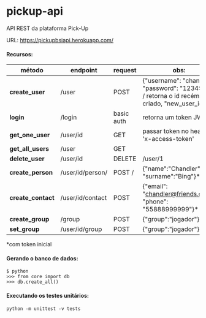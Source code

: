 # pickup-api
API REST da plataforma Pick-Up

URL: https://pickupbsiapi.herokuapp.com/

#### Recursos:

método | endpoint | request | obs:
------------ | ------------- | ------------- | -------------
**create_user** | /user | POST | {"username": "chandler", "password": "123456"} / retorna o id recém criado, "new_user_id"
**login** | /login | basic auth | retorna um token JWT
**get_one_user** | /user/id | GET | passar token no header 'x-access-token'
**get_all_users** | /user | GET |
**delete_user** | /user/id | DELETE | /user/1
**create_person** | /user/id/person/ | POST / | {"name":"Chandler", "surname":"Bing"}*
**create_contact** | /user/id/contact | POST | {"email": "chandler@friends.com", "phone": "55888999999"}*
**create_group** | /group | POST | {"group":"jogador"}
**set_group** | /user/id/group | POST | {"group":"jogador"}

*com token inicial

#### Gerando o banco de dados:

```
$ python
>>> from core import db
>>> db.create_all()
```

#### Executando os testes unitários:

```
python -m unittest -v tests
```